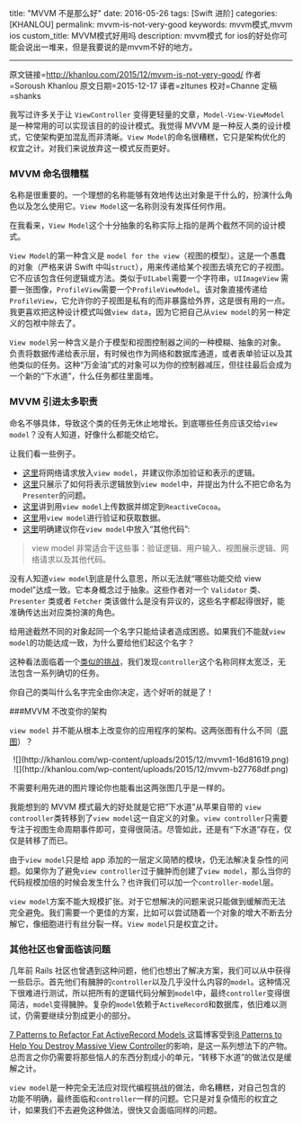 title: "MVVM 不是那么好"
date: 2016-05-26
tags: [Swift 进阶]
categories: [KHANLOU]
permalink: mvvm-is-not-very-good
keywords: mvvm模式,mvvm ios
custom_title: MVVM模式好用吗
description: mvvm模式 for ios的好处你可能会说出一堆来，但是我要说的是mvvm不好的地方。

---
原文链接=http://khanlou.com/2015/12/mvvm-is-not-very-good/
作者=Soroush Khanlou
原文日期=2015-12-17
译者=zltunes
校对=Channe
定稿=shanks

<!--此处开始正文-->

我写过许多关于让 `ViewController` 变得更轻量的文章，`Model-View-ViewModel` 是一种常用的可以实现该目的的设计模式。我觉得 MVVM 是一种反人类的设计模式，它使架构更加混乱而非清晰。`View Model`的命名很糟糕，它只是架构优化的权宜之计。对我们来说放弃这一模式反而更好。

<!--more-->

### MVVM 命名很糟糕
名称是很重要的。一个理想的名称能够有效地传达出对象是干什么的，扮演什么角色以及怎么使用它。`View Model`这一名称则没有发挥任何作用。

在我看来，`View Model`这个十分抽象的名称实际上指的是两个截然不同的设计模式。

`View Model`的第一种含义是 `model for the view`（视图的模型）。这是一个愚蠢的对象（严格来讲 Swift 中叫`struct`），用来传递给某个视图去填充它的子视图。它不应该包含任何逻辑或方法。类似于`UILabel`需要一个字符串，`UIImageView` 需要一张图像，`ProfileView`需要一个`ProfileViewModel`。该对象直接传递给`ProfileView`，它允许你的子视图是私有的而非暴露给外界，这是很有用的一点。我更喜欢把这种设计模式叫做`view data`，因为它把自己从`view model`的另一种定义的包袱中除去了。

`View model`另一种含义是介于模型和视图控制器之间的一种模糊、抽象的对象。负责将数据传递给表示层，有时候也作为网络和数据库通道，或者表单验证以及其他类似的任务。这种“万金油”式的对象可以为你的控制器减压，但往往最后会成为一个新的“下水道”，什么任务都往里面堆。

### MVVM 引进太多职责
命名不够具体，导致这个类的任务无休止地增长。到底哪些任务应该交给`view model`？没有人知道，好像什么都能交给它。

让我们看一些例子。

- [这里](https://medium.com/@ramshandilya/lets-discuss-mvvm-for-ios-a7960c2f04c7)将网络请求放入`view model`，并建议你添加验证和表示的逻辑。
- [这里](https://www.objc.io/issues/13-architecture/mvvm/)只展示了如何将表示逻辑放到`view model`中，并提出为什么不把它命名为`Presenter`的问题。
- [这里](http://cocoasamurai.blogspot.com/2013/03/basic-mvvm-with-reactivecocoa.html)讲到用`view model`上传数据并绑定到`ReactiveCocoa`。
- [这里](http://www.sprynthesis.com/2014/12/06/reactivecocoa-mvvm-introduction/)用`view model`进行验证和获取数据。
- [这里](http://www.teehanlax.com/blog/model-view-viewmodel-for-ios/)明确建议你在`view model`中放入“其他代码”:

> view model 非常适合干这些事：验证逻辑、用户输入、视图展示逻辑、网络请求以及其他代码。

没有人知道`view model`到底是什么意思，所以无法就“哪些功能交给 view model”达成一致。它本身概念过于抽象。这些作者对一个 `Validator` 类、`Presenter` 类或者 `Fetcher` 类该做什么是没有异议的，这些名字都起得很好，能准确传达出对应类扮演的角色。

给用途截然不同的对象起同一个名字只能给读者造成困惑。如果我们不能就`view model`的功能达成一致，为什么要给他们起这个名字？

这种看法面临着一个[类似的挑战](http://khanlou.com/2014/11/a-controller-by-any-other-name/)，我们发现`controller`这个名称同样太宽泛，无法包含一系列确切的任务。

你自己的类叫什么名字完全由你决定，选个好听的就是了！

###MVVM 不改变你的架构

`view model` 并不能从根本上改变你的应用程序的架构。这两张图有什么不同（[原图](https://www.objc.io/issues/13-architecture/mvvm/)）？
<center>
![](http://khanlou.com/wp-content/uploads/2015/12/mvvm1-16d81619.png)
</center>
<center>
![](http://khanlou.com/wp-content/uploads/2015/12/mvvm-b27768df.png)
</center>

不需要利用先进的图片理论你也能看出这两张图几乎是一样的。

我能想到的 MVVM 模式最大的好处就是它把“下水道”从苹果自带的 `view controoller`类转移到了`view model`这一自定义的对象。`view controller`只需要专注于视图生命周期事件即可，变得很简洁。尽管如此，还是有“下水道”存在，仅仅是转移了而已。

由于`view model`只是给 app 添加的一层定义简陋的模块，仍无法解决复杂性的问题。如果你为了避免`view controller`过于臃肿而创建了`view model`，那么当你的代码规模加倍的时候会发生什么？也许我们可以加一个`controller-model`层。

`view model`方案不能大规模扩张。对于它想解决的问题来说只能做到缓解而无法完全避免。我们需要一个更佳的方案，比如可以尝试随着一个对象的增大不断去分解它，像细胞进行有丝分裂一样。`View model`只是权宜之计。

### 其他社区也曾面临该问题

几年前 Rails 社区也曾遇到这种问题，他们也想出了解决方案，我们可以从中获得一些启示。首先他们有臃肿的`controller`以及几乎没什么内容的`model`。这种情况下很难进行测试，所以把所有的逻辑代码分解到`model`中，最终`controller`变得很简洁，`model`变得臃肿。复杂的`model`依赖于`ActiveRecord`和数据库，依旧难以测试，仍需要继续分割成更小的部分。

[ 7 Patterns to Refactor Fat ActiveRecord Models ](http://blog.codeclimate.com/blog/2012/10/17/7-ways-to-decompose-fat-activerecord-models/)这篇博客受到[8 Patterns to Help You Destroy Massive View Controller](http://khanlou.com/2014/09/8-patterns-to-help-you-destroy-massive-view-controller/)的影响，是这一系列想法下的产物。总而言之你仍需要将那些恼人的东西分割成小的单元，“转移下水道”的做法仅是缓解之计。

`view model`是一种完全无法应对现代编程挑战的做法，命名糟糕，对自己包含的功能不明确，最终面临和`controller`一样的问题。它只是对复杂情形的权宜之计，如果我们不去避免这种做法，很快又会面临同样的问题。